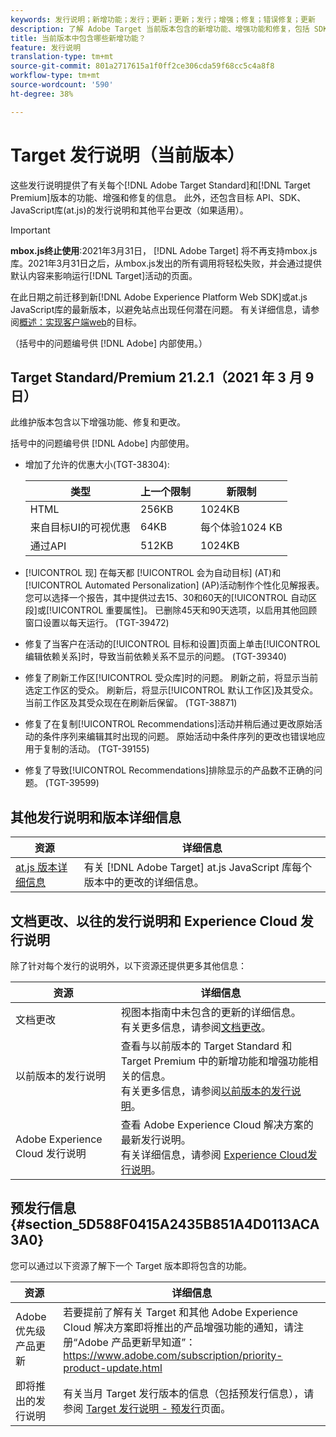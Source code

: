 ```yaml
---
keywords: 发行说明；新增功能；发行；更新；更新；发行；增强；修复；错误修复；更新
description: 了解 Adobe Target 当前版本包含的新增功能、增强功能和修复，包括 SDK、API 和 JavaScript 库。
title: 当前版本中包含哪些新增功能？
feature: 发行说明
translation-type: tm+mt
source-git-commit: 801a2717615a1f0ff2ce306cda59f68cc5c4a8f8
workflow-type: tm+mt
source-wordcount: '590'
ht-degree: 38%

---
```



# Target 发行说明（当前版本）

这些发行说明提供了有关每个[!DNL Adobe Target Standard]和[!DNL Target Premium]版本的功能、增强和修复的信息。 此外，还包含目标 API、SDK、JavaScript库(at.js)的发行说明和其他平台更改（如果适用）。

>[!IMPORTANT]
>
>**mbox.js终止使用**:2021年3月31日， [!DNL Adobe Target] 将不再支持mbox.js库。2021年3月31日之后，从mbox.js发出的所有调用将轻松失败，并会通过提供默认内容来影响运行[!DNL Target]活动的页面。
>
>在此日期之前迁移到新[!DNL Adobe Experience Platform Web SDK]或at.js JavaScript库的最新版本，以避免站点出现任何潜在问题。 有关详细信息，请参阅[概述：实现客户端web](/help/c-implementing-target/c-implementing-target-for-client-side-web/implement-target-for-client-side-web.md)的目标。

（括号中的问题编号供 [!DNL Adobe] 内部使用。）

## Target Standard/Premium 21.2.1（2021 年 3 月 9 日）

此维护版本包含以下增强功能、修复和更改。

括号中的问题编号供 [!DNL Adobe] 内部使用。

* 增加了允许的优惠大小(TGT-38304):

   | 类型 | 上一个限制 | 新限制 |
   | --- | --- | --- |
   | HTML | 256KB | 1024KB |
   | 来自目标UI的可视优惠 | 64KB | 每个体验1024 KB |
   | 通过API | 512KB | 1024KB |

* [!UICONTROL 现] 在每天都 [!UICONTROL 会为自动目标] (AT)和 [!UICONTROL Automated Personalization] (AP)活动制作个性化见解报表。您可以选择一个报告，其中提供过去15、30和60天的[!UICONTROL 自动区段]或[!UICONTROL 重要属性]。 已删除45天和90天选项，以启用其他回顾窗口设置以每天运行。 (TGT-39472)
* 修复了当客户在活动的[!UICONTROL 目标和设置]页面上单击[!UICONTROL 编辑依赖关系]时，导致当前依赖关系不显示的问题。 (TGT-39340)
* 修复了刷新工作区[!UICONTROL 受众库]时的问题。 刷新之前，将显示当前选定工作区的受众。 刷新后，将显示[!UICONTROL 默认工作区]及其受众。 当前工作区及其受众现在在刷新后保留。 (TGT-38871)
* 修复了在复制[!UICONTROL Recommendations]活动并稍后通过更改原始活动的条件序列来编辑其时出现的问题。 原始活动中条件序列的更改也错误地应用于复制的活动。 (TGT-39155)
* 修复了导致[!UICONTROL Recommendations]排除显示的产品数不正确的问题。 (TGT-39599)

## 其他发行说明和版本详细信息

| 资源 | 详细信息 |
|--- |--- |
| [at.js 版本详细信息](/help/c-implementing-target/c-implementing-target-for-client-side-web/target-atjs-versions.md) | 有关 [!DNL Adobe Target] at.js JavaScript 库每个版本中的更改的详细信息。 |

## 文档更改、以往的发行说明和 Experience Cloud 发行说明

除了针对每个发行的说明外，以下资源还提供更多其他信息：

| 资源 | 详细信息 |
|--- |--- |
| 文档更改 | 视图本指南中未包含的更新的详细信息。<br>有关更多信息，请参阅[文档更改](/help/r-release-notes/doc-change.md#reference_366123CF00994BACBBF9BBDF2C4D840C)。 |
| 以前版本的发行说明 | 查看与以前版本的 Target Standard 和 Target Premium 中的新增功能和增强功能相关的信息。<br>有关更多信息，请参阅[以前版本的发行说明](/help/r-release-notes/release-notes-for-previous-releases.md)。 |
| Adobe Experience Cloud 发行说明 | 查看 Adobe Experience Cloud 解决方案的最新发行说明。<br>有关详细信息，请参阅 [Experience Cloud发行说明](https://experienceleague.adobe.com/docs/release-notes/experience-cloud/current.html)。 |

## 预发行信息 {#section_5D588F0415A2435B851A4D0113ACA3A0}

您可以通过以下资源了解下一个 Target 版本即将包含的功能。

| 资源 | 详细信息 |
|--- |--- |
| Adobe优先级产品更新 | 若要提前了解有关 Target 和其他 Adobe Experience Cloud 解决方案即将推出的产品增强功能的通知，请注册“Adobe 产品更新早知道”：<br>[](https://www.adobe.com/subscription/priority-product-update.html)https://www.adobe.com/subscription/priority-product-update.html |
| 即将推出的发行说明 | 有关当月 Target 发行版本的信息（包括预发行信息），请参阅 [Target 发行说明 - 预发行](/help/r-release-notes/target-release-notes.md)页面。 |
